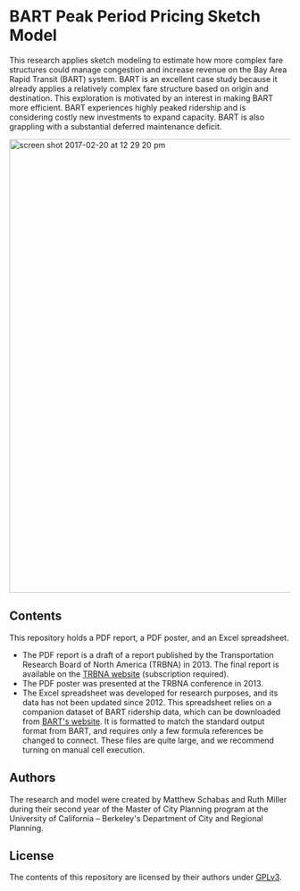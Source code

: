 # BART Peak Period Pricing Sketch Model
This research applies sketch modeling to estimate how more complex fare structures could manage congestion and increase revenue on the Bay Area Rapid Transit (BART) system. BART is an excellent case study because it already applies a relatively complex fare structure based on origin and destination. This exploration is motivated by an interest in making BART more efficient. BART experiences highly peaked ridership and is considering costly new investments to expand capacity. BART is also grappling with a substantial deferred maintenance deficit.

<img width="813" alt="screen shot 2017-02-20 at 12 29 20 pm" src="https://cloud.githubusercontent.com/assets/830005/23140759/3ce95bcc-f768-11e6-8e04-9793bccbfe26.png">

## Contents
This repository holds a PDF report, a PDF poster, and an Excel spreadsheet.
* The PDF report is a draft of a report published by the Transportation Research Board of North America (TRBNA) in 2013. The final report is available on the [TRBNA website](http://amonline.trb.org/trb-59976-2013a-1.2504412/t13031-1.2512649/421-1.2512315/13-1378-1.2512719/13-1378-1.2512724?qr=1) (subscription required).
* The PDF poster was presented at the TRBNA conference in 2013.
* The Excel spreadsheet was developed for research purposes, and its data has not been updated since 2012. This spreadsheet relies on a companion dataset of BART ridership data, which can be downloaded from [BART's website](http://www.bart.gov/about/reports/ridership). It is formatted to match the standard output format from BART, and requires only a few formula references be changed to connect. These files are quite large, and we recommend turning on manual cell execution. 

## Authors
The research and model were created by Matthew Schabas and Ruth Miller during their second year of the Master of City Planning program at the University of California – Berkeley's Department of City and Regional Planning.

## License
The contents of this repository are licensed by their authors under [GPLv3](https://www.gnu.org/licenses/gpl-3.0.en.html).
